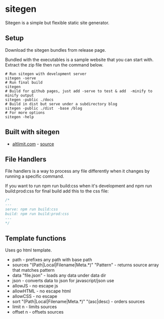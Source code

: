 # sitegen

Sitegen is a simple but flexible static site generator.

## Setup

Download the sitegen bundles from release page.

Bundled with the executables is a sample website that you can start with. Extract the zip file then run the command below.

```shell
# Run sitegen with development server
sitegen -serve
# Run final build
sitegen
# Build for github pages, just add -serve to test & add  -minify to minify output
sitegen -public ./docs
# Build in dist but serve under a subdirectory blog
sitegen -public ./dist  -base /blog
# For more options
sitegen -help
```

## Built with sitegen

- [altlimit.com](https://www.altlimit.com) - [source](https://github.com/altlimit/website)

## File Handlers

File handlers is a way to process any file differently when it changes by running a specific command.

If you want to run npm run build:css when it's development and npm run build:prod:css for final build add this to the css file:

```css
/*
---
serve: npm run build:css
build: npm run build:prod:css
---
*/
```

## Template functions

Uses go html template.

- path - prefixes any path with base path
- sources "(Path|Local|Filename|Meta.\*)" "Pattern" - returns source array that matches pattern
- data "file.json" - loads any data under data dir
- json - converts data to json for javascript/json use
- allowJS - no escape js
- allowHTML - no escape html
- allowCSS - no escape
- sort "(Path|Local|Filename|Meta.\*)" "(asc|desc) - orders sources
- limit n - limits sources
- offset n - offsets sources
